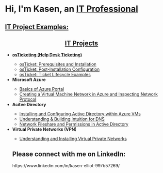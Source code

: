 <h1>Hi, I'm Kasen, an <a href="(https://www.linkedin.com/in/kasen-elliot-997b57269/)">IT Professional</h1> 

<h2> IT Project Examples:</h2>


<!-- IT Projects -->

<h2 align = "center">IT Projects</h2>

<ul>
<li><b>osTicketing (Help Desk Ticketing)</b></li>
  <ul>
  <li><a href = "https://github.com/Kasen-Elliot/osticket-prereqs-">osTicket: Prerequisites and Installation</a></li>
  <li><a href = "https://github.com/ColtonTrauCC/post-install-config">osTicket: Post-Installation Configuration</a></li>
  <li><a href = "https://github.com/ColtonTrauCC/ticket-lifecycle">osTicket: Ticket Lifecycle Examples</a></li>
  </ul>
  
<li><b>Microsoft Azure</b></li>
  <ul>
  <li><a href = "https://github.com/ColtonTrauCC/azure-portal">Basics of Azure Portal</a></li>
  <li><a href = "https://github.com/ColtonTrauCC/vm-network">Creating a Virtual Machine Network in Azure and Inspecting Network Protocol</a></li>
  </ul>

<li><b>Acitve Directory</b></li>
  <ul>
  <li><a href = "https://github.com/ColtonTrauCC/active-directory">Installing and Configuring Active Directory within Azure VMs</a></li>
  <li><a href = "https://github.com/ColtonTrauCC/dns">Understanding & Building Intuition for DNS</a></li>
  <li><a href = "https://github.com/ColtonTrauCC/network-fileshare">Network Fileshare and Permissions in Active Directory</a></li>
  </ul>

<li><b>Virtual Private Networks (VPN)</b></li>
<ul>
  <li><a href = "https://github.com/ColtonTrauCC/vpn">Understanding and Installing Virtual Private Networks</a></li>
</ul>


  <h2>Please connect with me on LinkedIn:</h2>
      https://www.linkedin.com/in/kasen-elliot-997b57269/
